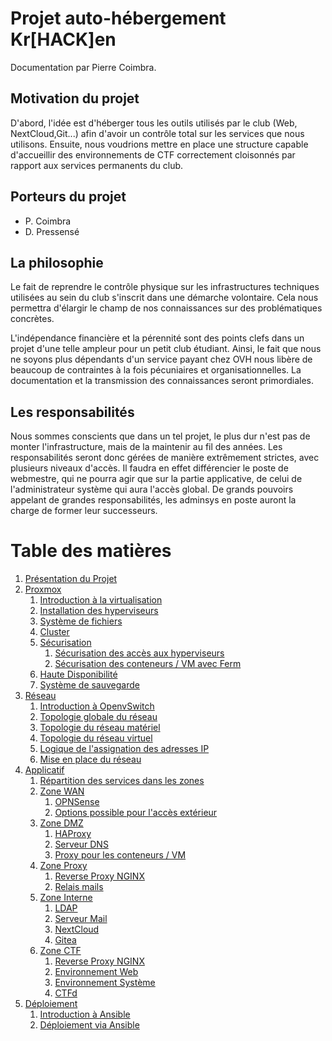 # Projet auto-hébergement Kr[HACK]en

Documentation par Pierre Coimbra.

## Motivation du projet
D'abord, l'idée est d'héberger tous les outils utilisés par le club (Web, NextCloud,Git...) afin d'avoir un contrôle total sur les services que nous utilisons. Ensuite, nous voudrions mettre en place une structure capable d'accueillir des environnements de CTF correctement cloisonnés par rapport aux services permanents du club.

## Porteurs du projet
- P. Coimbra
- D. Pressensé

## La philosophie
Le fait de reprendre le contrôle physique sur les infrastructures techniques utilisées au sein du club s'inscrit dans une démarche volontaire. Cela nous permettra d'élargir le champ de nos connaissances sur des problématiques concrètes.

L'indépendance financière et la pérennité sont des points clefs dans un projet d'une telle ampleur pour un petit club étudiant. Ainsi, le fait que nous ne soyons plus dépendants d'un service payant chez OVH nous libère de beaucoup de contraintes à la fois pécuniaires et organisationnelles. La documentation et la transmission des connaissances seront primordiales.

## Les responsabilités
Nous sommes conscients que dans un tel projet, le plus dur n'est pas de monter l'infrastructure, mais de la maintenir au fil des années. Les responsabilités seront donc gérées de manière extrêmement strictes, avec plusieurs niveaux d'accès. Il faudra en effet différencier le poste de webmestre, qui ne pourra agir que sur la partie applicative, de celui de l'administrateur système qui aura l'accès global. De grands pouvoirs appelant de grandes responsabilités, les adminsys en poste auront la
charge de former leur successeurs.

# Table des matières
1. [Présentation du Projet](presentation_projet.md)
2. [Proxmox](proxmox)
	1. [Introduction à la virtualisation](proxmox/introduction_a_la_virtualisation.md)
	2. [Installation des hyperviseurs](proxmox/installation_hyperviseurs.md)
	3. [Système de fichiers](proxmox/systeme_de_fichier.md)
	4. [Cluster](proxmox/creation_cluster.md)
	5. [Sécurisation](proxmox/securisation)
		1. [Sécurisation des accès aux hyperviseurs](proxmox/securisation/systeme_authentification_base.md)
		2. [Sécurisation des conteneurs / VM avec Ferm](proxmox/securisation/template_ferm.md)
	6. [Haute Disponibilité](proxmox/haute_disponibilite.md)
	7. [Système de sauvegarde](proxmox/sauvegarde)
3. [Réseau](reseau)
	1. [Introduction à OpenvSwitch](reseau/introduction_ovs.md)
	2. [Topologie globale du réseau](reseau/topologie_globale.md)
	3. [Topologie du réseau matériel](reseau/topologie_reseau_physique.md)
	4. [Topologie du réseau virtuel](reseau/topologie_reseau_virtuel.md)
	5. [Logique de l'assignation des adresses IP](reseau/logique_ip_ct_vm.md)
	6. [Mise en place du réseau](reseau/mise_en_place.md)
4. [Applicatif](applicatif)
	1. [Répartition des services dans les zones](applicatif/repartition_en_zones.md)
	2. [Zone WAN](applicatif/zone_wan)
		1. [OPNSense](applicatif/zone_wan/opnsense)
		2. [Options possible pour l'accès extérieur](applicatif/zone_wan/option_possible.md)
	3. [Zone DMZ](applicatif/zone_dmz)
		1. [HAProxy](applicatif/zone_dmz/haproxy)
		2. [Serveur DNS](applicatif/zone_dmz/dns.md)
		3. [Proxy pour les conteneurs / VM](applicatif/zone_dmz/proxy_interne.md)
	4. [Zone Proxy](applicatif/zone_proxy)
		1. [Reverse Proxy NGINX](applicatif/zone_proxy/nginx_principal.md)
		2. [Relais mails](#)
	5. [Zone Interne](applicatif/zone_interne)
		1. [LDAP](applicatif/zone_interne/ldap)
		2. [Serveur Mail](applicatif/zone_interne/mail.md)
		3. [NextCloud](applicatif/zone_interne/nextcloud.md)
		4. [Gitea](applicatif/zone_interne/gitea.md)
	6. [Zone CTF](applicatif/zone_ctf)
		1. [Reverse Proxy NGINX](applicatif/zone_ctf/nginx_ctf.md)
		2. [Environnement Web](applicatif/zone_ctf/environnement_web.md)
		3. [Environnement Système](applicatif/zone_ctf/environnement_systeme.md)
		4. [CTFd](#)
5. [Déploiement](deploiement)
	1. [Introduction à Ansible](#)
	2. [Déploiement via Ansible](deploiement/deploiement_avec_ansible.md)
